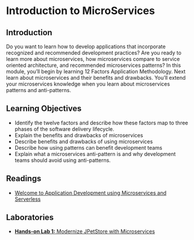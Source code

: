 # Introduction to MicroServices
## Introduction
Do you want to learn how to develop applications that incorporate recognized and recommended development practices? Are you ready to learn more about microservices, how microservices compare to service oriented architecture, and recommended microservices patterns? In this module, you’ll begin by learning 12 Factors Application Methodology. Next learn about microservices and their benefits and drawbacks. You’ll extend your microservices knowledge when you learn about microservices patterns and anti-patterns.

## Learning Objectives
* Identify the twelve factors and describe how these factors map to three phases of the software delivery lifecycle.
* Explain the benefits and drawbacks of microservices
* Describe benefits and drawbacks of using microservices
* Describe how using patterns can benefit development teams
* Explain what a microservices anti-pattern is and why development teams should avoid using anti-patterns.

## Readings
* [Welcome to Application Development using Microservices and Serverless](./files/Welcome.md)

## Laboratories
* [**Hands-on Lab 1:** Modernize JPetStore with Microservices](./files/Hands-On_Lab1_Modernize_JPetStore_with_Microservices.pdf)
